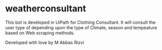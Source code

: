 # weatherconsultant

This bot is developed in UiPath for Clothing Consultant.
It will consult the user type of depending upon the type of Climate, season and tempeature
based on Web scraping methods.

Developed with love by M Abbas Rizvi
